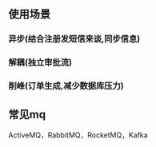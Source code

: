 ## 使用场景
### 异步(结合注册发短信来谈,同步信息)
### 解耦(独立审批流)
### 削峰(订单生成,减少数据库压力)

## 常见mq
ActiveMQ，RabbitMQ，RocketMQ，Kafka
